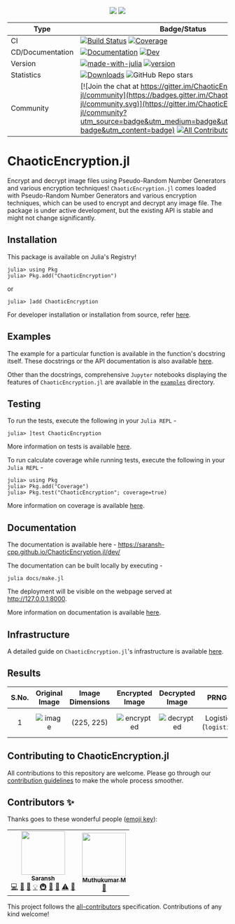 <p align="center">
    <img src="https://user-images.githubusercontent.com/74055102/154795300-93829a7f-5859-4450-be20-8bd28ea4bcca.png#gh-light-mode-only"/>
    <img src="https://user-images.githubusercontent.com/74055102/154795225-d439004c-267e-4d96-91c1-ffd9213eddbe.png#gh-dark-mode-only"/>
</p>

|Type|Badge/Status|
|-|-|
|CI|[![Build Status](https://github.com/Saransh-cpp/ChaoticEncryption.jl/actions/workflows/CI.yml/badge.svg?branch=master)](https://github.com/Saransh-cpp/ChaoticEncryption.jl/actions/workflows/CI.yml?query=branch%3Amaster) [![Coverage](https://codecov.io/gh/Saransh-cpp/ChaoticEncryption.jl/branch/master/graph/badge.svg)](https://codecov.io/gh/Saransh-cpp/ChaoticEncryption.jl)|
|CD/Documentation|[![Documentation](https://github.com/Saransh-cpp/ChaoticEncryption.jl/actions/workflows/documentation.yml/badge.svg)](https://github.com/Saransh-cpp/ChaoticEncryption.jl/actions/workflows/documentation.yml) [![Dev](https://img.shields.io/badge/Docs-Dev-brightgreen)](https://saransh-cpp.github.io/ChaoticEncryption.jl/dev/)|
|Version|[![made-with-julia](https://img.shields.io/badge/Made%20with-Julia-ff69bf.svg)](https://julialang.org) [![version](https://juliahub.com/docs/ChaoticEncryption/version.svg)](https://juliahub.com/ui/Packages/ChaoticEncryption/dtMkN)|
|Statistics|[![Downloads](https://shields.io/endpoint?url=https://pkgs.genieframework.com/api/v1/badge/ChaoticEncryption)](https://pkgs.genieframework.com?packages=ChaoticEncryption) ![GitHub Repo stars](https://img.shields.io/github/stars/Saransh-cpp/ChaoticEncryption.jl)|
|Community|[![Join the chat at https://gitter.im/ChaoticEncryption-jl/community](https://badges.gitter.im/ChaoticEncryption-jl/community.svg)](https://gitter.im/ChaoticEncryption-jl/community?utm_source=badge&utm_medium=badge&utm_campaign=pr-badge&utm_content=badge) [![All Contributors](https://img.shields.io/badge/all_contributors-2-orange.svg?style=flat-square)](#contributors-)|

<!-- <div align="center"> -->
  
<!-- [![Build Status](https://github.com/Saransh-cpp/ChaoticEncryption.jl/actions/workflows/CI.yml/badge.svg?branch=master)](https://github.com/Saransh-cpp/ChaoticEncryption.jl/actions/workflows/CI.yml?query=branch%3Amaster) -->
<!-- [![Documentation](https://github.com/Saransh-cpp/ChaoticEncryption.jl/actions/workflows/documentation.yml/badge.svg)](https://github.com/Saransh-cpp/ChaoticEncryption.jl/actions/workflows/documentation.yml) -->
<!-- [![version](https://juliahub.com/docs/ChaoticEncryption/version.svg)](https://juliahub.com/ui/Packages/ChaoticEncryption/dtMkN) -->
<!-- [![made-with-julia](https://img.shields.io/badge/Made%20with-Julia-ff69bf.svg)](https://julialang.org) -->
<!-- [![Downloads](https://shields.io/endpoint?url=https://pkgs.genieframework.com/api/v1/badge/ChaoticEncryption)](https://pkgs.genieframework.com?packages=ChaoticEncryption) -->
<!-- [![Dev](https://img.shields.io/badge/Docs-Dev-brightgreen)](https://saransh-cpp.github.io/ChaoticEncryption.jl/dev/) -->
<!-- [![Coverage](https://codecov.io/gh/Saransh-cpp/ChaoticEncryption.jl/branch/master/graph/badge.svg)](https://codecov.io/gh/Saransh-cpp/ChaoticEncryption.jl) [![Join the chat at https://gitter.im/ChaoticEncryption-jl/community](https://badges.gitter.im/ChaoticEncryption-jl/community.svg)](https://gitter.im/ChaoticEncryption-jl/community?utm_source=badge&utm_medium=badge&utm_campaign=pr-badge&utm_content=badge) -->
<!-- ALL-CONTRIBUTORS-BADGE:START - Do not remove or modify this section -->
<!-- [![All Contributors](https://img.shields.io/badge/all_contributors-2-orange.svg?style=flat-square)](#contributors-) -->
<!-- ALL-CONTRIBUTORS-BADGE:END -->

<!-- </div> -->


# ChaoticEncryption.jl

Encrypt and decrypt image files using Pseudo-Random Number Generators and various encryption techniques! `ChaoticEncryption.jl` comes loaded with Pseudo-Random Number Generators and various encryption techniques, which can be used to encrypt and decrypt any image file. The package is under active development, but the existing API is stable and might not change significantly.

## Installation
This package is available on Julia's Registry!
```julia-repl
julia> using Pkg
julia> Pkg.add("ChaoticEncryption")
```
or
```julia-repl
julia> ]add ChaoticEncryption
```

For developer installation or installation from source, refer [here](https://github.com/Saransh-cpp/ChaoticEncryption.jl/blob/master/CONTRIBUTING.md#local-installation).

## Examples

The example for a particular function is available in the function's docstring itself. These docstrings or the API documentation is also available [here](https://saransh-cpp.github.io/ChaoticEncryption.jl/dev/).

Other than the docstrings, comprehensive `Jupyter` notebooks displaying the features of `ChaoticEncryption.jl` are available in the [`examples`](https://github.com/Saransh-cpp/ChaoticEncryption.jl/tree/master/examples) directory.

## Testing

To run the tests, execute the following in your `Julia REPL` -
```julia-repl
julia> ]test ChaoticEncryption
```

More information on tests is available [here](https://github.com/Saransh-cpp/ChaoticEncryption.jl/blob/master/CONTRIBUTING.md#testing).

To run calculate coverage while running tests, execute the following in your `Julia REPL` -
```julia-repl
julia> using Pkg
julia> Pkg.add("Coverage")
julia> Pkg.test("ChaoticEncryption"; coverage=true)
```

More information on coverage is available [here](https://github.com/Saransh-cpp/ChaoticEncryption.jl/blob/master/CONTRIBUTING.md#coverage).

## Documentation

The documentation is available here - https://saransh-cpp.github.io/ChaoticEncryption.jl/dev/

The documentation can be built locally by executing -
```
julia docs/make.jl
```
The deployment will be visible on the webpage served at http://127.0.0.1:8000.

More information on documentation is available [here](https://github.com/Saransh-cpp/ChaoticEncryption.jl/blob/master/CONTRIBUTING.md#documentation).

## Infrastructure

A detailed guide on `ChaoticEncryption.jl`'s infrastructure is available [here](https://github.com/Saransh-cpp/ChaoticEncryption.jl/blob/master/CONTRIBUTING.md#infrastructure).

## Results
|S.No. | Original Image | Image Dimensions | Encrypted Image | Decrypted Image | PRNG used | Algorithm used |
|:----:|:--------------:|:----------------:|:---------------:|:---------------:|:---------:|:--------------:|
|1|![image](https://user-images.githubusercontent.com/74055102/154138746-cd49b7a7-bdf2-47c2-8260-35a90084c60a.png)| (225, 225) | ![encrypted](https://user-images.githubusercontent.com/74055102/154138976-5e60fe23-3644-4299-bc39-7d6b637cc744.png) | ![decrypted](https://user-images.githubusercontent.com/74055102/154139009-bd2a1de0-03a7-432e-bc34-2647f8c42425.png) | Logistic Map (`logistic_key`) | Substitution (`substitution_encryption, substitution_decryption`)|

## Contributing to ChaoticEncryption.jl

All contributions to this repository are welcome. Please go through our [contribution guidelines](https://github.com/Saransh-cpp/ChaoticEncryption.jl/blob/master/CONTRIBUTING.md) to make the whole process smoother.

## Contributors ✨

Thanks goes to these wonderful people ([emoji key](https://allcontributors.org/docs/en/emoji-key)):

<!-- ALL-CONTRIBUTORS-LIST:START - Do not remove or modify this section -->
<!-- prettier-ignore-start -->
<!-- markdownlint-disable -->
<table>
  <tr>
    <td align="center"><a href="https://github.com/Saransh-cpp"><img src="https://avatars.githubusercontent.com/u/74055102?v=4?s=100" width="100px;" alt=""/><br /><sub><b>Saransh</b></sub></a><br /><a href="https://github.com/Saransh-cpp/ChaoticEncryption.jl/commits?author=Saransh-cpp" title="Code">💻</a> <a href="https://github.com/Saransh-cpp/ChaoticEncryption.jl/issues?q=author%3ASaransh-cpp" title="Bug reports">🐛</a> <a href="#design-Saransh-cpp" title="Design">🎨</a> <a href="#example-Saransh-cpp" title="Examples">💡</a> <a href="#infra-Saransh-cpp" title="Infrastructure (Hosting, Build-Tools, etc)">🚇</a> <a href="#maintenance-Saransh-cpp" title="Maintenance">🚧</a> <a href="https://github.com/Saransh-cpp/ChaoticEncryption.jl/pulls?q=is%3Apr+reviewed-by%3ASaransh-cpp" title="Reviewed Pull Requests">👀</a> <a href="https://github.com/Saransh-cpp/ChaoticEncryption.jl/commits?author=Saransh-cpp" title="Tests">⚠️</a> <a href="https://github.com/Saransh-cpp/ChaoticEncryption.jl/commits?author=Saransh-cpp" title="Documentation">📖</a></td>
    <td align="center"><a href="https://github.com/Muthukumar-Muthu"><img src="https://avatars.githubusercontent.com/u/78968487?v=4?s=100" width="100px;" alt=""/><br /><sub><b>Muthukumar M</b></sub></a><br /><a href="https://github.com/Saransh-cpp/ChaoticEncryption.jl/commits?author=Muthukumar-Muthu" title="Documentation">📖</a></td>
  </tr>
</table>

<!-- markdownlint-restore -->
<!-- prettier-ignore-end -->

<!-- ALL-CONTRIBUTORS-LIST:END -->

This project follows the [all-contributors](https://github.com/all-contributors/all-contributors) specification. Contributions of any kind welcome!
